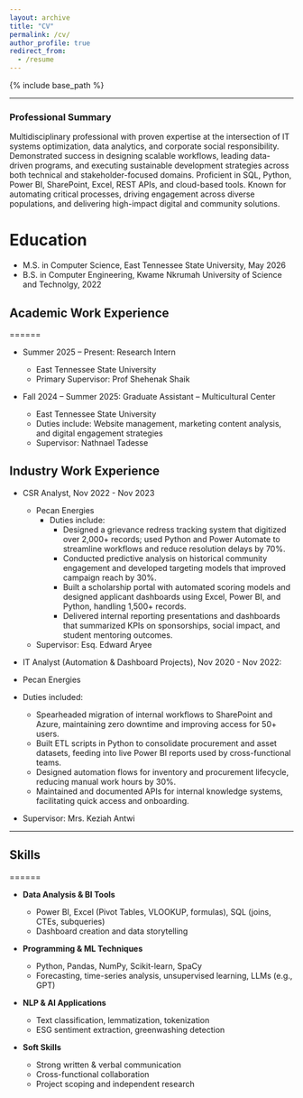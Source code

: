```yaml
---
layout: archive
title: "CV"
permalink: /cv/
author_profile: true
redirect_from:
  - /resume
---
```


{% include base_path %}

<!-- Education
======
* Ph.D in Version Control Theory, GitHub University, 2018 (expected)
* M.S. in Jekyll, GitHub University, 2014
* B.S. in GitHub, GitHub University, 2012

Work experience
======
* Spring 2024: Academic Pages Collaborator
  * GitHub University
  * Duties includes: Updates and improvements to template
  * Supervisor: The Users

* Fall 2015: Research Assistant
  * GitHub University
  * Duties included: Merging pull requests
  * Supervisor: Professor Hub

* Summer 2015: Research Assistant
  * GitHub University
  * Duties included: Tagging issues
  * Supervisor: Professor Git
  
Skills
======
* Skill 1
* Skill 2
  * Sub-skill 2.1
  * Sub-skill 2.2
  * Sub-skill 2.3
* Skill 3

Publications
======
  <ul>{% for post in site.publications reversed %}
    {% include archive-single-cv.html %}
  {% endfor %}</ul>
  
Talks
======
  <ul>{% for post in site.talks reversed %}
    {% include archive-single-talk-cv.html  %}
  {% endfor %}</ul>
  
Teaching
======
  <ul>{% for post in site.teaching reversed %}
    {% include archive-single-cv.html %}
  {% endfor %}</ul>
  
Service and leadership
======
* Currently signed in to 43 different slack teams
 -->

---

### **Professional Summary**

Multidisciplinary professional with proven expertise at the intersection of IT systems optimization, data analytics, and corporate social responsibility. Demonstrated success in designing scalable workflows, leading data-driven programs, and executing sustainable development strategies across both technical and stakeholder-focused domains. Proficient in SQL, Python, Power BI, SharePoint, Excel, REST APIs, and cloud-based tools. Known for automating critical processes, driving engagement across diverse populations, and delivering high-impact digital and community solutions.

Education
======
* M.S. in Computer Science, East Tennessee State University, May 2026
* B.S. in Computer Engineering, Kwame Nkrumah University of Science and Technolgy, 2022

## Academic Work Experience

======
* Summer 2025 – Present: Research Intern
  * East Tennessee State University
  * Primary Supervisor: Prof Shehenak Shaik
 

* Fall 2024 – Summer 2025: Graduate Assistant – Multicultural Center

  * East Tennessee State University
  * Duties include: Website management, marketing content analysis, and digital engagement strategies
  * Supervisor: Nathnael Tadesse
  
## Industry Work Experience
* CSR Analyst, Nov 2022 - Nov 2023  
  * Pecan Energies
    * Duties include: 
      * Designed a grievance redress tracking system that digitized over 2,000+ records; used Python and Power Automate to streamline workflows and reduce resolution delays by 70%.
      * Conducted predictive analysis on historical community engagement and developed targeting models that improved campaign reach by 30%.
      * Built a scholarship portal with automated scoring models and designed applicant dashboards using Excel, Power BI, and Python, handling 1,500+ records.
      * Delivered internal reporting presentations and dashboards that summarized KPIs on sponsorships, social impact, and student mentoring outcomes.
  * Supervisor: Esq. Edward Aryee

* IT Analyst (Automation & Dashboard Projects), Nov 2020 - Nov 2022:
 * Pecan Energies
  * Duties included: 
    * Spearheaded migration of internal workflows to SharePoint and Azure, maintaining zero downtime and improving access for 50+ users.
    * Built ETL scripts in Python to consolidate procurement and asset datasets, feeding into live Power BI reports used by cross-functional teams.
    * Designed automation flows for inventory and procurement lifecycle, reducing manual work hours by 30%.
    * Maintained and documented APIs for internal knowledge systems, facilitating quick access and onboarding.
  * Supervisor: Mrs. Keziah Antwi

---

## Skills

======

* **Data Analysis & BI Tools**

  * Power BI, Excel (Pivot Tables, VLOOKUP, formulas), SQL (joins, CTEs, subqueries)
  * Dashboard creation and data storytelling

* **Programming & ML Techniques**

  * Python, Pandas, NumPy, Scikit-learn, SpaCy
  * Forecasting, time-series analysis, unsupervised learning, LLMs (e.g., GPT)

* **NLP & AI Applications**

  * Text classification, lemmatization, tokenization
  * ESG sentiment extraction, greenwashing detection

* **Soft Skills**

  * Strong written & verbal communication
  * Cross-functional collaboration
  * Project scoping and independent research
